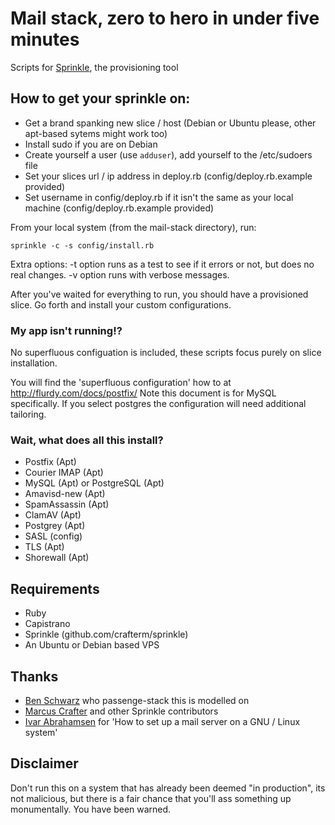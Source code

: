 # Mail stack, zero to hero in under five minutes
Scripts for [Sprinkle](http://github.com/crafterm/sprinkle/ "Sprinkle"), the provisioning tool

## How to get your sprinkle on:

* Get a brand spanking new slice / host (Debian or Ubuntu please, other apt-based sytems might work too)
* Install sudo if you are on Debian
* Create yourself a user (use `adduser`), add yourself to the /etc/sudoers file
* Set your slices url / ip address in deploy.rb (config/deploy.rb.example provided)
* Set username in config/deploy.rb if it isn't the same as your local machine (config/deploy.rb.example provided)

From your local system (from the mail-stack directory), run:

    sprinkle -c -s config/install.rb

Extra options:
-t option runs as a test to see if it errors or not, but does no real changes.
-v option runs with verbose messages.

After you've waited for everything to run, you should have a provisioned slice.
Go forth and install your custom configurations.

### My app isn't running!?

No superfluous configuation is included, these scripts focus purely on slice installation. 

You will find the 'superfluous configuration' how to at http://flurdy.com/docs/postfix/
Note this document is for MySQL specifically.
If you select postgres the configuration will need additional tailoring.

### Wait, what does all this install?

* Postfix (Apt)
* Courier IMAP (Apt)
* MySQL (Apt) or PostgreSQL (Apt)
* Amavisd-new (Apt)
* SpamAssassin (Apt)
* ClamAV (Apt)
* Postgrey (Apt)
* SASL (config)
* TLS (Apt)
* Shorewall (Apt)

## Requirements
* Ruby
* Capistrano
* Sprinkle (github.com/crafterm/sprinkle)
* An Ubuntu or Debian based VPS

## Thanks

* [Ben Schwarz](http://github.com/benschwarz) who passenge-stack this is modelled on
* [Marcus Crafter](http://github.com/crafterm) and other Sprinkle contributors
* [Ivar Abrahamsen](http://flurdy.com/docs/postfix/) for 'How to set up a mail server on a GNU / Linux system' 

## Disclaimer

Don't run this on a system that has already been deemed "in production", its not malicious, but there is a fair chance
that you'll ass something up monumentally. You have been warned. 

